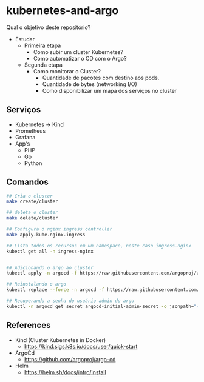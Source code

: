 # kubernetes-and-argo

Qual o objetivo deste repositório? 

* Estudar
    * Primeira etapa
        * Como subir um cluster Kubernetes?
        * Como automatizar o CD com o Argo?
    * Segunda etapa
        * Como monitorar o Cluster?
            * Quantidade de pacotes com destino aos pods.
            * Quantidade de bytes (networking I/O)
            * Como disponibilizar um mapa dos serviços no cluster


## Serviços

* Kubernetes -> Kind
* Prometheus
* Grafana
* App's
    * PHP
    * Go
    * Python


## Comandos 

```bash
## Cria o cluster
make create/cluster

## deleta o cluster
make delete/cluster

## Configura o nginx ingress controller
make apply.kube.nginx.ingress

## Lista todos os recursos em um namespace, neste caso ingress-nginx
kubectl get all -n ingress-nginx


## Adicionando o argo ao cluster
kubectl apply -n argocd -f https://raw.githubusercontent.com/argoproj/argo-cd/stable/manifests/install.yaml

## Reinstalando o argo 
kubectl replace --force -n argocd -f https://raw.githubusercontent.com/argoproj/argo-cd/stable/manifests/install.yaml

## Recuperando a senha do usuário admin do argo
kubectl -n argocd get secret argocd-initial-admin-secret -o jsonpath="{.data.password}" | base64 -d
```


## References

* Kind (Cluster Kubernetes in Docker)
    * https://kind.sigs.k8s.io/docs/user/quick-start
* ArgoCd
    * https://github.com/argoproj/argo-cd
* Helm
    * https://helm.sh/docs/intro/install
